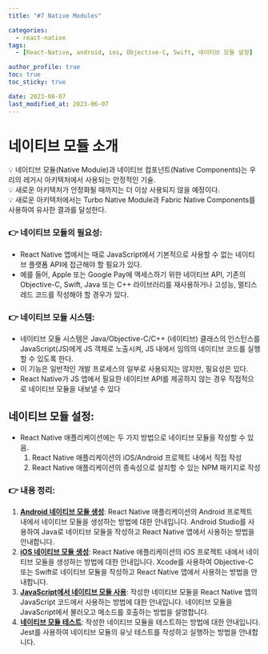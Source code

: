 ```yaml
---
title: "#7 Native Modules"

categories:
  - react-native
tags:
  - [React-Native, android, ios, Objective-C, Swift, 네이티브 모듈 설정]

author_profile: true
toc: true
toc_sticky: true

date: 2023-06-07
last_modified_at: 2023-06-07
---
```


# 네이티브 모듈 소개

<aside>
💡 네이티브 모듈(Native Module)과 네이티브 컴포넌트(Native Components)는 우리의 레거시 아키텍처에서 사용되는 안정적인 기술.
</aside>

<aside>
💡 새로운 아키텍처가 안정화될 때까지는 더 이상 사용되지 않을 예정이다.
</aside>

<aside>
💡 새로운 아키텍처에서는 Turbo Native Module과 Fabric Native Components를 사용하여 유사한 결과를 달성한다.
</aside>

### 👉 네이티브 모듈의 필요성:

- React Native 앱에서는 때로 JavaScript에서 기본적으로 사용할 수 없는 네이티브 플랫폼 API에 접근해야 할 필요가 있다.
- 예를 들어, Apple 또는 Google Pay에 액세스하기 위한 네이티브 API, 기존의 Objective-C, Swift, Java 또는 C++ 라이브러리를 재사용하거나 고성능, 멀티스레드 코드를 작성해야 할 경우가 있다.

### 👉 네이티브 모듈 시스템:

- 네이티브 모듈 시스템은 Java/Objective-C/C++ (네이티브) 클래스의 인스턴스를 JavaScript(JS)에게 JS 객체로 노출시켜, JS 내에서 임의의 네이티브 코드를 실행할 수 있도록 한다.
- 이 기능은 일반적인 개발 프로세스의 일부로 사용되지는 않지만, 필요성은 있다.
- React Native가 JS 앱에서 필요한 네이티브 API를 제공하지 않는 경우 직접적으로 네이티브 모듈을 내보낼 수 있다

## 네이티브 모듈 설정:

- React Native 애플리케이션에는 두 가지 방법으로 네이티브 모듈을 작성할 수 있음.
  1. React Native 애플리케이션의 iOS/Android 프로젝트 내에서 직접 작성
  2. React Native 애플리케이션의 종속성으로 설치할 수 있는 NPM 패키지로 작성

### 👉 내용 정리:

1. **[Android 네이티브 모듈 생성](https://reactnative.dev/docs/native-modules-android)**: React Native 애플리케이션의 Android 프로젝트 내에서 네이티브 모듈을 생성하는 방법에 대한 안내입니다. Android Studio를 사용하여 Java로 네이티브 모듈을 작성하고 React Native 앱에서 사용하는 방법을 안내합니다.
2. **[iOS 네이티브 모듈 생성](https://reactnative.dev/docs/native-modules-ios)**: React Native 애플리케이션의 iOS 프로젝트 내에서 네이티브 모듈을 생성하는 방법에 대한 안내입니다. Xcode를 사용하여 Objective-C 또는 Swift로 네이티브 모듈을 작성하고 React Native 앱에서 사용하는 방법을 안내합니다.
3. **[JavaScript에서 네이티브 모듈 사용](https://reactnative.dev/docs/native-modules-setup)**: 작성한 네이티브 모듈을 React Native 앱의 JavaScript 코드에서 사용하는 방법에 대한 안내입니다. 네이티브 모듈을 JavaScript에서 불러오고 메소드를 호출하는 방법을 설명합니다.
4. **[네이티브 모듈 테스트](https://reactnative.dev/docs/native-modules-testing)**: 작성한 네이티브 모듈을 테스트하는 방법에 대한 안내입니다. Jest를 사용하여 네이티브 모듈의 유닛 테스트를 작성하고 실행하는 방법을 안내합니다.
